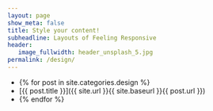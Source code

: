 ```yaml
---
layout: page
show_meta: false
title: Style your content!
subheadline: Layouts of Feeling Responsive
header:
   image_fullwidth: header_unsplash_5.jpg
permalink: /design/
---
```

* {% for post in site.categories.design %}
* [{{ post.title }}]({{ site.url }}{{ site.baseurl }}{{ post.url }})
* {% endfor %}